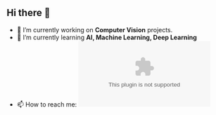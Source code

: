 ## Hi there 👋

- 🔭 I’m currently working on **Computer Vision** projects.
- 🌱 I’m currently learning **AI, Machine Learning, Deep Learning**
- 📫 How to reach me: ![[image](https://github.com/user-attachments/assets/a36251bd-8b54-4685-8750-09c113910631)](truonglamquocthai0603@gmail.com)



